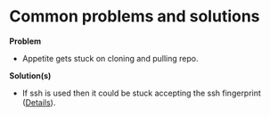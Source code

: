 # Common problems and solutions

**Problem**
* Appetite gets stuck on cloning and pulling repo.

**Solution(s)**
* If ssh is used then it could be stuck accepting the ssh fingerprint ([Details](http://serverfault.com/questions/447028/non-interactive-git-clone-ssh-fingerprint-prompt)).